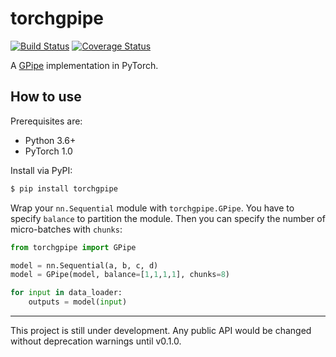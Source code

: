 # torchgpipe

[![Build Status](https://travis-ci.org/kakaobrain/torchgpipe.svg?branch=master)](https://travis-ci.org/kakaobrain/torchgpipe)
[![Coverage Status](https://coveralls.io/repos/github/KakaoBrain/torchgpipe/badge.svg?branch=master)](https://coveralls.io/github/KakaoBrain/torchgpipe?branch=master)

A [GPipe](https://arxiv.org/abs/1811.06965) implementation in PyTorch.

## How to use

Prerequisites are:

- Python 3.6+
- PyTorch 1.0

Install via PyPI:

```sh
$ pip install torchgpipe
```

Wrap your `nn.Sequential` module with `torchgpipe.GPipe`. You have to specify
`balance` to partition the module. Then you can specify the number of
micro-batches with `chunks`:

```python
from torchgpipe import GPipe

model = nn.Sequential(a, b, c, d)
model = GPipe(model, balance=[1,1,1,1], chunks=8)

for input in data_loader:
    outputs = model(input)
```

---

This project is still under development. Any public API would be changed
without deprecation warnings until v0.1.0.

